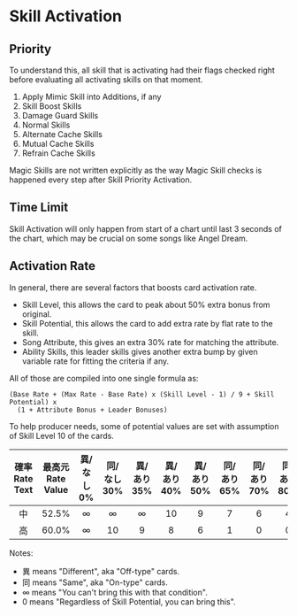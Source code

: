 # Skill Activation

## Priority

To understand this, all skill that is activating had their flags checked right before evaluating all activating skills on that moment.

1. Apply Mimic Skill into Additions, if any
2. Skill Boost Skills
4. Damage Guard Skills
6. Normal Skills
8. Alternate Cache Skills
10. Mutual Cache Skills
12. Refrain Cache Skills

Magic Skills are not written explicitly as the way Magic Skill checks is happened every step after Skill Priority Activation.

## Time Limit

Skill Activation will only happen from start of a chart until last 3 seconds of the chart, which may be crucial on some songs like Angel Dream.

## Activation Rate

In general, there are several factors that boosts card activation rate.

- Skill Level, this allows the card to peak about 50% extra bonus from original.
- Skill Potential, this allows the card to add extra rate by flat rate to the skill.
- Song Attribute, this gives an extra 30% rate for matching the attribute.
- Ability Skills, this leader skills gives another extra bump by given variable rate for fitting the criteria if any.

All of those are compiled into one single formula as:
```
(Base Rate + (Max Rate - Base Rate) x (Skill Level - 1) / 9 + Skill Potential) x
  (1 + Attribute Bonus + Leader Bonuses)
```

To help producer needs, some of potential values are set with assumption of Skill Level 10 of the cards.

|確率<br>Rate Text|最高元<br>Rate Value|異/なし<br>0%|同/なし<br>30%|異/あり<br>35%|異/あり<br>40%|異/あり<br>50%|同/あり<br>65%|同/あり<br>70%|同/あり<br>80%|
|:-:|:-:|:-:|:-:|:-:|:-:|:-:|:-:|:-:|:-:|
|中|52.5%|∞|∞|∞|10|9|7|6|4|
|高|60.0%|∞|10|9|8|6|1|0|0|

Notes:
- 異 means "Different", aka "Off-type" cards.
- 同 means "Same", aka "On-type" cards.
- ∞ means "You can't bring this with that condition".
- 0 means "Regardless of Skill Potential, you can bring this".
